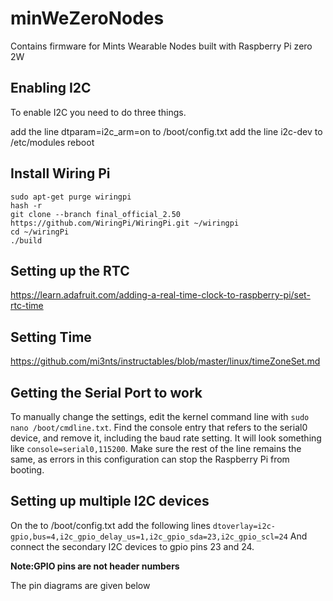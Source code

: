 # minWeZeroNodes
Contains firmware for Mints Wearable Nodes built with Raspberry Pi zero 2W

## Enabling I2C
To enable I2C you need to do three things.

add the line dtparam=i2c_arm=on to /boot/config.txt
add the line i2c-dev to /etc/modules
reboot

## Install Wiring Pi 
```
sudo apt-get purge wiringpi
hash -r
git clone --branch final_official_2.50 https://github.com/WiringPi/WiringPi.git ~/wiringpi
cd ~/wiringPi
./build
```

## Setting up the RTC
https://learn.adafruit.com/adding-a-real-time-clock-to-raspberry-pi/set-rtc-time

## Setting Time 
https://github.com/mi3nts/instructables/blob/master/linux/timeZoneSet.md

## Getting the Serial Port to work 
To manually change the settings, edit the kernel command line with `sudo nano /boot/cmdline.txt`. Find the console entry that refers to the serial0 device, and remove it, including the baud rate setting. It will look something like `console=serial0,115200`. Make sure the rest of the line remains the same, as errors in this configuration can stop the Raspberry Pi from booting.

## Setting up multiple I2C devices 
On the to /boot/config.txt add the following lines
`dtoverlay=i2c-gpio,bus=4,i2c_gpio_delay_us=1,i2c_gpio_sda=23,i2c_gpio_scl=24`
And connect the secondary I2C devices to gpio pins 23 and 24. 

**Note:GPIO pins are not header numbers**

The pin diagrams are given below








